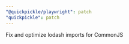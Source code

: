 ```yaml
---
"@quickpickle/playwright": patch
"quickpickle": patch
---
```


Fix and optimize lodash imports for CommonJS
